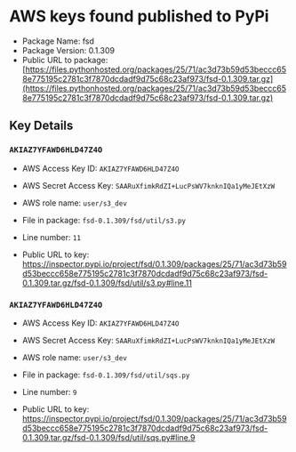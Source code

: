 # AWS keys found published to PyPi

* Package Name: fsd
* Package Version: 0.1.309
* Public URL to package: [https://files.pythonhosted.org/packages/25/71/ac3d73b59d53beccc658e775195c2781c3f7870dcdadf9d75c68c23af973/fsd-0.1.309.tar.gz](https://files.pythonhosted.org/packages/25/71/ac3d73b59d53beccc658e775195c2781c3f7870dcdadf9d75c68c23af973/fsd-0.1.309.tar.gz)

## Key Details

### `AKIAZ7YFAWD6HLD47Z4O`

* AWS Access Key ID: `AKIAZ7YFAWD6HLD47Z4O`
* AWS Secret Access Key: `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` 
* AWS role name: `user/s3_dev`
* File in package: `fsd-0.1.309/fsd/util/s3.py`
* Line number: `11`

* Public URL to key: https://inspector.pypi.io/project/fsd/0.1.309/packages/25/71/ac3d73b59d53beccc658e775195c2781c3f7870dcdadf9d75c68c23af973/fsd-0.1.309.tar.gz/fsd-0.1.309/fsd/util/s3.py#line.11



### `AKIAZ7YFAWD6HLD47Z4O`

* AWS Access Key ID: `AKIAZ7YFAWD6HLD47Z4O`
* AWS Secret Access Key: `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` 
* AWS role name: `user/s3_dev`
* File in package: `fsd-0.1.309/fsd/util/sqs.py`
* Line number: `9`

* Public URL to key: https://inspector.pypi.io/project/fsd/0.1.309/packages/25/71/ac3d73b59d53beccc658e775195c2781c3f7870dcdadf9d75c68c23af973/fsd-0.1.309.tar.gz/fsd-0.1.309/fsd/util/sqs.py#line.9


